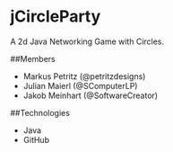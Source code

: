 # jCircleParty
A 2d Java Networking Game with Circles.

##Members
* Markus Petritz (@petritzdesigns)
* Julian Maierl (@SComputerLP)
* Jakob Meinhart (@SoftwareCreator)

##Technologies
* Java
* GitHub
